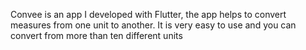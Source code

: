 
Convee is an app I developed with Flutter, the app helps to convert measures from one unit to another. It is very easy to use and you can convert from more than ten different units
